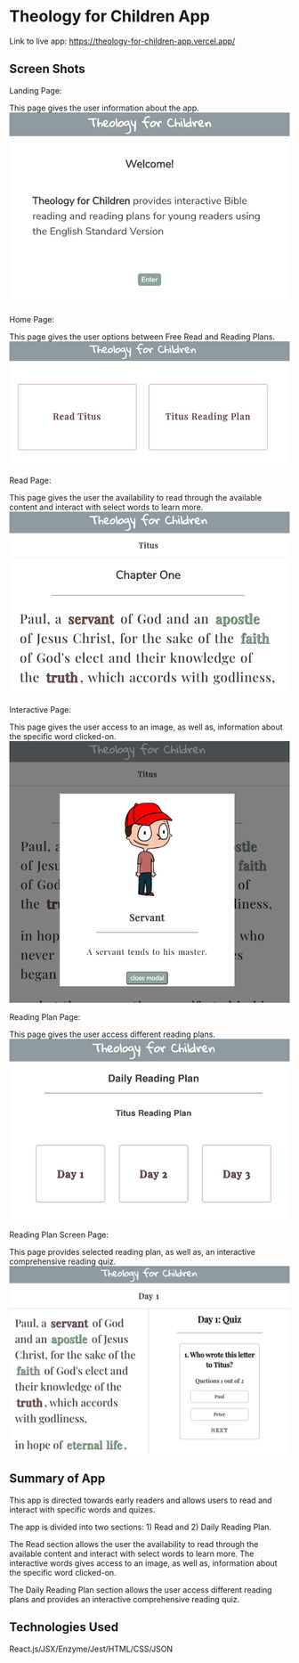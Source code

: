# Theology for Children App

Link to live app: https://theology-for-children-app.vercel.app/

## Screen Shots

Landing Page:

This page gives the user information about the app.
![Theology for Children: Landing Page](img/TC-Landing.png)

Home Page:

This page gives the user options between Free Read and Reading Plans.
![Theology for Children: Home Page](img/TC-HomePage.png)

Read Page:

This page gives the user the availability to read through the available content and interact with select words to learn more.
![Theology for Children: Read Page](img/TC-Read.png)

Interactive Page:

This page gives the user access to an image, as well as, information about the specific word clicked-on.
![Theology for Children: Interactive Page](img/TC-Interactive.png)

Reading Plan Page:

This page gives the user access different reading plans.
![Theology for Children: Reading Plan Page](img/TC-ReadingPlan.png)

Reading Plan Screen Page:

This page provides selected reading plan, as well as, an interactive comprehensive reading quiz.
![Theology for Children: Reading Plan Screen Page](img/TC-ReadingPlanScreen.png)

## Summary of App
This app is directed towards early readers and allows users to read and interact with specific words and quizes.

The app is divided into two sections: 1) Read and 2) Daily Reading Plan.

The Read section allows the user the availability to read through the available content and interact with select words to learn more. The interactive words gives access to an image, as well as, information about the specific word clicked-on.

The Daily Reading Plan section allows the user access different reading plans and provides an interactive comprehensive reading quiz.

## Technologies Used
React.js/JSX/Enzyme/Jest/HTML/CSS/JSON